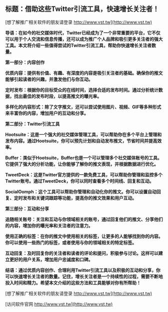 ## **标题：借助这些Twitter引流工具，快速增长关注者！**

[想了解推广相关软件的朋友请登录 http://www.vst.tw](http://www.vst.tw)

**导语：在如今的社交媒体时代，Twitter已经成为了一个非常重要的平台，它不仅可以用于个人交流和信息传播，还可以成为推广个人品牌和吸引更多关注者的强大工具。本文将介绍一些值得尝试的Twitter引流工具，帮助你快速增长关注者数量。**

**第一部分：内容创作**

**优质内容：提供有价值、有趣、有深度的内容是吸引关注者的基础。确保你的推文能够引起读者的兴趣，并激发他们与你互动。**

**定时发布：根据你的目标受众的在线时间，选择合适的发布时间。通过分析统计数据，找出最佳的发布时段，以提高推文的曝光率。**

**多样化的内容形式：除了文字推文，还可以尝试使用图片、视频、GIF等多种形式来丰富你的内容，增加用户的互动和分享。**

**第二部分：Twitter引流工具**

**Hootsuite：这是一个强大的社交媒体管理工具，可以帮助你在多个平台上管理和发布内容。通过Hootsuite，你可以预先计划和自动发布推文，节省时间并提高效率。**

**Buffer：类似于Hootsuite，Buffer也是一个可以管理多个社交媒体账号的工具。它提供了强大的分析功能，让你能够了解你的推文表现，并根据数据进行优化。**

**TweetDeck：这是Twitter官方提供的一款免费工具，可以帮助你管理和监控多个Twitter账号。通过TweetDeck，你可以同时查看多个时间线、回复和互动。**

**SocialOomph：这个工具可以帮助你管理和自动化你的推文。你可以设置自动回复、定时发布和关键词跟踪等功能，提高你的推文效果和用户互动。**

**第三部分：互动和分享**

**追随相关账号：关注和互动与你领域相关的账号，通过回复他们的推文、分享他们的内容，增加你的曝光率和关注者的注意力。**

**使用正确的标签：在你的推文中使用相关的标签，让更多的人能够找到你的内容。你可以使用一些热门的标签，或者使用与你的领域相关的特定标签。**

**互动回复：及时回复你的关注者和读者的评论和提问，积极参与讨论。这样可以建立更好的用户关系，增加用户忠诚度和口碑。**

**结语：通过优质内容创作、合理利用Twitter引流工具以及积极的互动和分享，你可以快速增长关注者的数量。记住，增长关注者是一个持续性的过程，需要不断地投入时间和精力。希望本文介绍的这些方法和工具能够对你有所帮助！**

[想了解推广相关软件的朋友请登录 http://www.vst.tw](http://www.vst.tw)


[访问软件官网 http://www.vst.tw](http://www.vst.tw)
